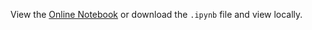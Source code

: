 View the [Online Notebook](http://nbviewer.ipython.org/github/iit-cs579/main/blob/master/lec/l19/l19.ipynb) or download the `.ipynb` file and view locally.
